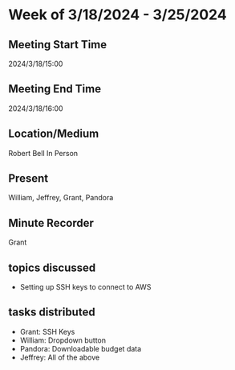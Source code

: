 # Week of 3/18/2024 - 3/25/2024

## Meeting Start Time

2024/3/18/15:00

## Meeting End Time

2024/3/18/16:00

## Location/Medium

Robert Bell In Person

## Present

William, Jeffrey, Grant, Pandora

## Minute Recorder

Grant

## topics discussed

- Setting up SSH keys to connect to AWS

## tasks distributed

- Grant: SSH Keys
- William: Dropdown button
- Pandora: Downloadable budget data
- Jeffrey: All of the above
